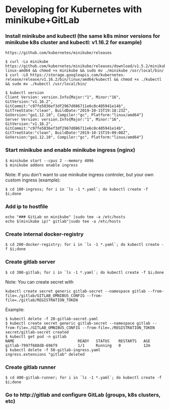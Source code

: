 # Developing for Kubernetes with minikube+GitLab

### Install minikube and kubectl (the same k8s minor versions for minikube k8s cluster and kubectl: v1.16.2 for example)

~~~
https://github.com/kubernetes/minikube/releases
~~~

```
$ curl -Lo minikube https://github.com/kubernetes/minikube/releases/download/v1.5.2/minikube-linux-amd64 && chmod +x minikube && sudo mv ./minikube /usr/local/bin/
$ curl -LO https://storage.googleapis.com/kubernetes-release/release/v1.16.2/bin/linux/amd64/kubectl && chmod +x ./kubectl && sudo mv ./kubectl /usr/local/bin/

$ kubectl version
Client Version: version.Info{Major:"1", Minor:"16", GitVersion:"v1.16.2", GitCommit:"c97fe5036ef3df2967d086711e6c0c405941e14b", GitTreeState:"clean", BuildDate:"2019-10-15T19:18:23Z", GoVersion:"go1.12.10", Compiler:"gc", Platform:"linux/amd64"}
Server Version: version.Info{Major:"1", Minor:"16", GitVersion:"v1.16.2", GitCommit:"c97fe5036ef3df2967d086711e6c0c405941e14b", GitTreeState:"clean", BuildDate:"2019-10-15T19:09:08Z", GoVersion:"go1.12.10", Compiler:"gc", Platform:"linux/amd64"}
```

### Start minikube and enable minikube ingress (nginx)

```
$ minikube start --cpus 2 --memory 4096
$ minikube addons enable ingress
```
Note: If you don't want to use minikube ingress controler, but your own custom ingress (example):

```
$ cd 100-ingress; for i in `ls -1 *.yaml`; do kubectl create -f $i;done
```

### Add ip to hostfile

```
echo "### GitLab on minikube" |sudo tee -a /etc/hosts
echo $(minikube ip)" gitlab"|sudo tee -a /etc/hosts
```
### Create internal docker-registry

```
$ cd 200-docker-registry; for i in `ls -1 *.yaml`; do kubectl create -f $i;done
```

### Create gitlab server

```
$ cd 300-gitlab; for i in `ls -1 *.yaml`; do kubectl create -f $i;done
```

Note: You can create secret with

~~~
kubectl create secret generic gitlab-secret --namespace gitlab --from-file=./gitlab/GITLAB_OMNIBUS_CONFIG --from-file=./gitlab/REGISTRATION_TOKEN
~~~

Example:

```
$ kubectl delete -f 20-gitlab-secret.yaml
$ kubectl create secret generic gitlab-secret --namespace gitlab --from-file=./GITLAB_OMNIBUS_CONFIG --from-file=./REGISTRATION_TOKEN
secret/gitlab-secret created
$ kubectl get pod -n gitlab
NAME                            READY   STATUS    RESTARTS   AGE
gitlab-7997f688d8-696f9         1/1     Running   0          12m
$ kubectl delete -f 50-gitlab-ingress.yaml
ingress.extensions "gitlab" deleted
```
### Create gitlab runner
```
$ cd 400-gitlab-runner; for i in `ls -1 *.yaml`; do kubectl create -f $i;done
```

### Go to http://gitlab and configure GitLab (groups, k8s clusters, etc)

